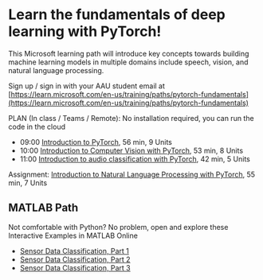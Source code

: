 # Learn the fundamentals of deep learning with PyTorch!

This Microsoft learning path will introduce key concepts towards building machine learning models in multiple domains include speech, vision, and natural language processing.

Sign up / sign in with your AAU student email at [https://learn.microsoft.com/en-us/training/paths/pytorch-fundamentals](https://learn.microsoft.com/en-us/training/paths/pytorch-fundamentals)

PLAN (In class / Teams / Remote): No installation required, you can run the code in the cloud

* 09:00 [Introduction to PyTorch](https://learn.microsoft.com/en-us/training/modules/intro-machine-learning-pytorch/), 56 min, 9 Units
* 10:00 [Introduction to Computer Vision with PyTorch](https://learn.microsoft.com/en-us/training/modules/intro-computer-vision-pytorch/), 53 min, 8 Units
* 11:00 [Introduction to audio classification with PyTorch](https://learn.microsoft.com/en-us/training/modules/intro-audio-classification-pytorch/), 42 min, 5 Units

Assignment: [Introduction to Natural Language Processing with PyTorch](https://learn.microsoft.com/en-us/training/modules/intro-natural-language-processing-pytorch/), 55 min, 7 Units

## MATLAB Path

Not comfortable with Python? No problem, open and explore these Interactive Examples in MATLAB Online

* [Sensor Data Classification, Part 1](https://se.mathworks.com/solutions/machine-learning/tutorials-examples.html# "Sensor Data Classification, Part 1")
* [Sensor Data Classification, Part 2](https://se.mathworks.com/solutions/machine-learning/tutorials-examples.html# "Sensor Data Classification, Part 2")
* [Sensor Data Classification, Part 3](https://se.mathworks.com/solutions/machine-learning/tutorials-examples.html# "Sensor Data Classification, Part 3")
